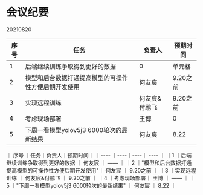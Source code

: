 # 会议纪要
20210820

|  序号   | 任务  |  负责人   | 预期时间  |
|  ----  | ----  |  ----  | ----  |
| 1  | 后端继续训练争取得到更好的数据  | 0  | 单元格 |
| 2  | 模型和后台数据打通提高模型的可操作性方便后期开发使用 | 何友宸  | 9.20之前 |
| 3  | 实现远程训练 | 何友宸&付鹏飞  | 9.20之前 |
| 4  | 考虑现场部署 | 王博  | 0 |
| 5  | 下周一看模型yolov5j3 6000轮次的最新结果 | 何友宸  | 8.22 |

｜ 序号 ｜任务｜负责人｜预期时间｜
｜---- ｜----｜----｜ ---- ｜
｜1	｜后端继续训练争取得到更好的数据 ｜	何友宸 ｜	—— ｜
｜2	｜"模型和后台数据打通提高模型的可操作性方便后期开发使用"｜	何友宸 ｜	9.20之前 ｜
｜3	｜实现远程训练	｜ 何友宸&付鹏飞	｜ 9.20之前 ｜
｜4	｜考虑现场部署｜	王博 ｜	—— ｜
｜5	｜"下周一看模型yolov5j3 6000轮次的最新结果"	｜ 何友宸	｜ 8.22 ｜